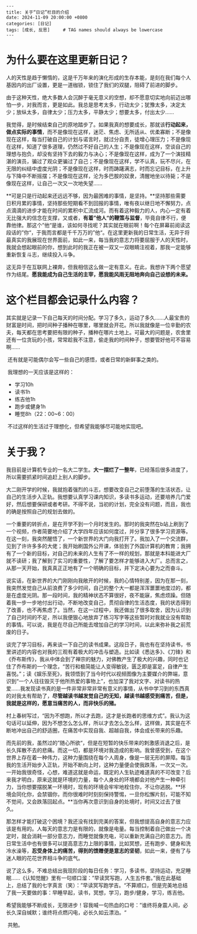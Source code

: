 ```
---
title: 关于“日记”栏目的介绍
date: 2024-11-09 20:00:00 +0800
categories: [日记]
tags: [成长, 反思]     # TAG names should always be lowercase
---
```

# 为什么要在这里更新日记？

​	人的天性是趋于懒惰的，这是千万年来的演化形成的生存本能，是刻在我们每个人基因内的出厂设置，更是一道枷锁，锁住了我们的双腿，阻碍了前进的脚步。

​	由于这种天性，绝大多数人会沉醉于毫无意义的空想，却不愿意切实地向前迈出哪怕一步，对我而言，更是如此。我总是思考太多，行动太少；犹豫太多，决定太少；放纵太多，自律太少；压力太多，平静太少；想要太多，付出太少……

​	我觉得，是时候结束自己的原地踏步了。如果我真的想要成长，那就该**行动起来，做点实际的事情**，而不是像现在这样，迷茫、焦虑、无所适从、优柔寡断；不是像现在这样，每当打破自己的计划与诺言时，就过分自责，徒增心理压力；不是像现在这样，知道了很多道理，仍然过不好自己的人生；不是像现在这样，空谈自己的理想与抱负，却没有坚持下去的毅力与决心；不是像现在这样，成为了一个演技精湛的演员，骗过了观众更骗过了自己；不是像现在这样，学不认真，玩不尽兴，在无限的纠结中虚度光阴；不是像现在这样，时而踌躇满志，时而忘记目标，在上升与下降中不断摇摆；不是像现在这样，沦为多巴胺的奴隶，清醒地坐以待毙；不是像现在这样，让自己一次又一次地失望……

​	**可是只是行动起来还远远不够，因为最困难的事情，是坚持。**坚持那些需要日积月累的事情，坚持那些短期看不到回报的事情，唯有夜以继日地不懈努力，点点滴滴的进步才能在时间的累积中汇流成河。而有着这种毅力的人，内心一定有着无比强大的信念在支撑，又或者，**有着”他人“的鞭策与监督**，毕竟自律不行，便靠他律。那这个”他“是谁，该如何寻找呢？其实就在眼前啊！每个在屏幕前阅读这段话的”你“，于我而言都是千千万万的”他“。在这里更新我的日常生活，无异于将最真实的我展现在世界面前，如此一来，每当我的意志力将要屈服于人的天性时，我就会想起眼前的你，想到此时的我正在被一双又一双眼睛注视着，那我一定能够重新恢复斗志，继续投入斗争。

​	这无异于在互联网上裸奔，但我相信这么做一定有意义。在此，我想许下两个愿望作为结尾。**愿我能成为自己生活的主宰，愿我能风雨无阻地奔向自己设想的未来。**

# 这个栏目都会记录什么内容？

​	其实就是记录一下自己每天的时间分配。学习了多久，运动了多久……人最宝贵的财富是时间，把时间种子播种在哪里，哪里就会开花。所以我就像是一位辛勤的农夫，每天都在思考要把有限的种子，播种在哪片土地上。可最大的问题是，农舍里还有一位贪玩的小孩，常常趁我不注意，偷走我的时间种子，想要管好他可不容易啊……

​	还有就是可能偶尔会写一些自己的感悟，或者日常的新鲜事之类的。

​	我理想的一天应该是这样的：

- 学习10h
- 读书1h
- 练吉他1h
- 跑步或健身1h
- 睡觉8h（22：00~6：00）

​	不过这样的生活过于理想化，但希望我能够尽可能地实现吧。

# 关于我？

​	我目前是计算机专业的一名大二学生。**大一摆烂了一整年**，已经落后很多进度了，所以需要抓紧时间追赶上别人的脚步。

​	大二刚开学的时候，我就抱着强烈的斗志，想要改变自己之前堕落的生活状态，让自己的生活步入正轨。我想要认真学习课内知识，多读书多运动，还要培养几门爱好，然后想要保研或者考研。不得不说，当初的计划，完全没有问题，而且，我也的确是按照自己的规划去做的。

​	一个重要的转折点，是在开学不到一个月时发生的。那时的我突然在b站上刷到了一个视频，作者简要地介绍了大学四年应该如何度过，并分享了很多学习资源等。在这一刻，我突然醒悟了，一个新世界的大门向我打开了。我加入了一个交流群，见到了许许多多的大佬；我开始刷国外公开课，体验到了外国计算机的教育；我拥有了一个新的目标，对自己的未来的人生有了不一样的规划，那就是本科能进大厂就不读研；我了解到了实习的重要性，了解了要怎样才能够进入大厂。总而言之，从那一天开始，我真真正正地有了一个明确的目标，并下定决心要为之而奋斗。

​	说实话，在新世界的大门刚刚向我敞开的时候，我的心情特别差，因为在那一刻，我突然发觉自己从前浪费了多少时间，自己的整个大一都是浑浑噩噩地度过的，都是在虚度光阴。那一段时间，我的精神状态不算很好，夜不能寐，焦虑烦躁。但随着我一步一步地付出行动，不断地改变自己，贯彻自律的生活态度，我的状态得到了改善，也不再焦虑了。当然，在这一过程中，我还做出了很多取舍，因为认识到了自己时间的不足，所以我便狠心地放弃了练习写字等这些暂时对我就业没有帮助的事情。可以说，我是在尽自己所能去增加自己的学习时间，以此来弥补我之前荒废的日子。

​	谈完了学习目标，再来谈一下自己的读书成果。这段日子，我也有在坚持读书，书里讲述的内容也对我的三观有着极大的冲击与塑造。比如读《悉达多》、《刀锋》和《乔布斯传》，我从中体会到了禅宗的魅力，对佛教产生了极大的兴趣，同时也记住了乔布斯的一个理念，“苦行和极简能让人变得敏锐，匮乏即是富足，自律产生喜悦。”；读《娱乐至死》，我领悟到了当今时代以视频图像为主要媒介的弊端，意识到“一个人往往毁灭于他所热爱的事物上”，也加深了我对文字、对读书的热爱……我发现读书真的是一件非常非常非常有意义的事情，从书中学习到的东西真的对我太有帮助了，**尽管越读书越发觉自己的无知，越读书越感受到痛苦，但是，我就是这样的，愿意当痛苦的人，而非快乐的猪。**

​	村上春树写过，“因为不想跑，所以才去跑，这才是长跑者的思维方式”。我认为这句话可以延伸，因为不想怎么怎么样，所以才去怎么怎么样，这样做，其实是在不断地冲出自己的舒适圈，在痛苦中实现自我、超越自我，体会成长带来的乐趣。

​	而先前的我，虽然过的”随心所欲“，但是在短暂的快乐带来的刺激感消退之后，是长久挥散不去的悲痛。而这一切，都是环境对我造成的影响。我曾感受到，在这个世界上存在着一种伟力，这种力量围绕在每个人周身，像是一层无形的屏障。每当我的生活开始步入正轨，开始不断向上时，这种力量便会使我跌落，一次又一次。一开始我很奇怪，心想，难道这就是命运，既定的人生轨迹难道真的不可改变？后来我才明白，原来这就是环境的力量，每个人身处的环境都会对他产生一种牵引力，当你想要摆脱某一环境时，现有的环境会牢牢地栓住你，不让你逃脱。**环境会同化你，会禁锢你，而你很难时时刻刻保持警惕，一旦你松懈片刻，可能不知不觉间，又会跌落回起点。**当你再次意识到自身的处境时，时间又过去了很久。

​	那怎样才能打破这个困境？我还没有找到完美的答案，但我想提高自身的意志力应该是有用的。人每天的意志力是有限的，就像是电量。每当控制着自己做出一个决定时，就会消耗一部分意志力，而睡觉就像充电，可以重新充满自己的意志力。而日常生活中也有很多可以提高意志力上限的事情，比如冥想，还有跑步、健身和洗冷水澡等，**忍受身体上的痛苦，得到的馈赠便是意志的坚韧**，如此一来，便有了与迷人眼的花花世界相斗争的底气。

​	说了这么多，不难总结出我现阶段的每日任务：学习，多读书，坚持运动，充足睡眠……《认知觉醒》里有一句顺口溜：”早读冥写跑，人生五件套。”我在此基础上，总结了我的七字真言（笑）：”早读冥写跑学吉。“不算顺口，但是完美地总结了我一天要做的事：早睡早起，读书，冥想，学习，跑步/健身，学习，练吉他。

​	希望我能够不断成长，无限进步！容我喊一句热血的口号：”谁终将身震人间，必长久深自缄默；谁终将点燃闪电，必长久如云漂泊。“

​	共勉。

​	

​	